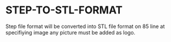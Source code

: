 # STEP-TO-STL-FORMAT
Step file format will be converted into STL file format
on 85 line at specifiying image any picture must be added as logo.
